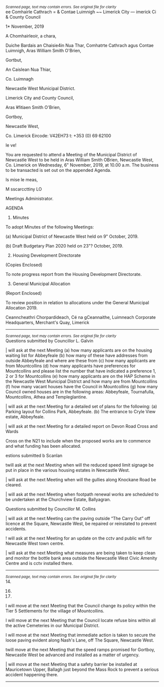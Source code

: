 *<small>Scanned page, text may contain errors. See original file for clarity</small>*  
ee Comhairle Cathrach
= & Contae Luimnigh
~~ Limerick City
— imerick Ci
& County Council

1* November, 2019

A Chomhairleoir, a chara,

Duiche Bardais an Chaisie4in Nua Thar,
Comhatrte Cathrach agus Contae Luimnigh,
Aras William Smith O'Brien,

Gortbut,

An Caislean Nua Thiar,

Co. Luimnagh

Newcastle West Municipal District.

Limerick City and County Council,

Aras ¥fitiaen Smith O'Brien,

Gortboy,

Newcastle West,

Co. Limerick
Eircode: V42EH73
t: +353 (0) 69 62100

Ie ve!

You are requested to attend a Meeting of the Municipal District of Newcastle West to be held
in Aras William Smith OBrien, Newcastle West, Co. Limerick on Wednesday, 6" November,
2019, at 10.00 a.m. The business to be transacted is set out on the appended Agenda.

Is mise le meas,

M sscarccttiny LO

Meetings Administrator.

AGENDA

1. Minutes

To adopt Minutes of the following Meetings:

(a) Municipal District of Newcastle West held on 9" October, 2019.

(b) Draft Budgetary Plan 2020 held on 23"? October, 2019.

2. Housing Development Directorate

(Copies Enclosed)

To note progress report from the Housing Development Directorate.

3. General Municipal Allocation

(Report Enclosed)

To review position in relation to allocations under the General Municipal Allocation 2019.

Ceanncheathri Chorpardideach, Cé na gCeannaithe, Luimneach
Corporate Headquarters, Merchant's Quay, Limerick

---
*<small>Scanned page, text may contain errors. See original file for clarity</small>*  
Questions submitted by Councillor L. Galvin

| will ask at the next Meeting (a) how many applicants are on the housing waiting list
for Abbeyfeale (b) how many of these have addresses from outside Abbeyfeale and
where are these from (c) how many applicants are from Mountcollins (d) how many
applicants have preferences for Mountcollins and please list the number that have
indicated a preference 1, 2 or 3 for Mountcollins (e) how many applicants are on the
HAP Scheme in the Newcastle West Municipal District and how many are from
Mountcollins (f) how many vacant houses have the Council in Mountcollins (g) how
many Council owned houses are in the following areas: Abbeyfeale, Tournafulla,
Mountcollins, Athea and Templeglantine.

| will ask at the next Meeting for a detailed set of plans for the following:
(a) Parking layout for Collins Park, Abbeyfeale.
(b) The entrance to Cryle View estate, Abbeyfeale.

| will ask at the next Meeting for a detailed report on Devon Road Cross and Wards

Cross on the N21 to include when the proposed works are to commence and what
funding has been allocated.

estions submitted b Scanlan

twill ask at the next Meeting when will the reduced speed limit signage be put in place
in the various housing estates in Newcastle West.

| will ask at the next Meeting when will the gullies along Knockane Road be cleared.

| will ask at the next Meeting when footpath renewal works are scheduled to be
undertaken at the Churchview Estate, Ballyagran.

Questions submitted by Councillor M. Collins

| will ask at the next Meeting can the paving outside “The Carry Out” off licence at the
Square, Newcastle West, be repaired or reinstated to prevent accidents.

! will ask at the next Meeting for an update on the cctv and public wifi for Newcastle
West town centre.

| will ask at the next Meeting what measures are being taken to keep clean and
monitor the bottle bank area outside the Newcastle West Civic Amenity Centre and
is cctv installed there.

---
*<small>Scanned page, text may contain errors. See original file for clarity</small>*  
14.

16.

17.

I will move at the next Meeting that the Council change its policy within the Tier 5
Settlements for the village of Mountcollins.

I will move at the next Meeting that the Council locate refuse bins within all the active
Cemeteries in our Municipal District.

I will move at the next Meeting that immediate action is taken to secure the loose
paving evident along Nash's Lane, off The Square, Newcastle West.

twill move at the next Meeting that the speed ramps promised for Gortboy, Newcastle
West be advanced and installed as a matter of urgency.

| will move at the next Meeting that a safety barrier be installed at Mauricetown
Upper, Ballagh just beyond the Mass Rock to prevent a serious accident happening
there.

---
